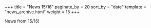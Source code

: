 +++
title = "News 15/16"
paginate_by = 20
sort_by = "date"
template = "news_archive.html"
weight = 15
+++

News from 15/16!

